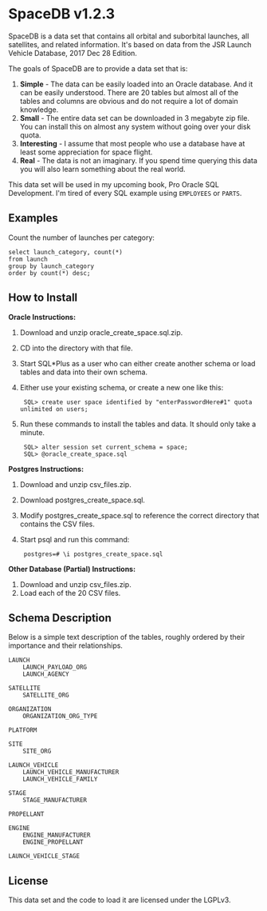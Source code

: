 SpaceDB v1.2.3
==============

SpaceDB is a data set that contains all orbital and suborbital launches, all satellites, and related information.  It's based on data from the JSR Launch Vehicle Database, 2017 Dec 28 Edition.

The goals of SpaceDB are to provide a data set that is:

1. **Simple** - The data can be easily loaded into an Oracle database.  And it can be easily understood.  There are 20 tables but almost all of the tables and columns are obvious and do not require a lot of domain knowledge.
2. **Small** - The entire data set can be downloaded in 3 megabyte zip file.  You can install this on almost any system without going over your disk quota.
3. **Interesting** - I assume that most people who use a database have at least some appreciation for space flight.
4. **Real** - The data is not an imaginary.  If you spend time querying this data you will also learn something about the real world.

This data set will be used in my upcoming book, Pro Oracle SQL Development.  I'm tired of every SQL example using `EMPLOYEES` or `PARTS`.


Examples
--------

Count the number of launches per category:

	select launch_category, count(*)
	from launch
	group by launch_category
	order by count(*) desc;


How to Install
--------------

**Oracle Instructions:**

1. Download and unzip oracle_create_space.sql.zip.
2. CD into the directory with that file.
3. Start SQL\*Plus as a user who can either create another schema or load tables and data into their own schema.
4. Either use your existing schema, or create a new one like this:

		SQL> create user space identified by "enterPasswordHere#1" quota unlimited on users;

5. Run these commands to install the tables and data.  It should only take a minute.

		SQL> alter session set current_schema = space;
		SQL> @oracle_create_space.sql

**Postgres Instructions:**

1. Download and unzip csv_files.zip.
2. Download postgres_create_space.sql.
3. Modify postgres_create_space.sql to reference the correct directory that contains the CSV files.
4. Start psql and run this command:

		postgres=# \i postgres_create_space.sql


**Other Database (Partial) Instructions:**

1. Download and unzip csv_files.zip.
2. Load each of the 20 CSV files.


Schema Description
------------------

Below is a simple text description of the tables, roughly ordered by their importance and their relationships.

	LAUNCH
		LAUNCH_PAYLOAD_ORG
		LAUNCH_AGENCY

	SATELLITE
		SATELLITE_ORG

	ORGANIZATION
		ORGANIZATION_ORG_TYPE

	PLATFORM

	SITE
		SITE_ORG

	LAUNCH_VEHICLE
		LAUNCH_VEHICLE_MANUFACTURER
		LAUNCH_VEHICLE_FAMILY

	STAGE
		STAGE_MANUFACTURER

	PROPELLANT

	ENGINE
		ENGINE_MANUFACTURER
		ENGINE_PROPELLANT

	LAUNCH_VEHICLE_STAGE


License
-------

This data set and the code to load it are licensed under the LGPLv3.
